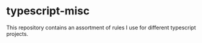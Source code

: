# typescript-misc
This repository contains an assortment of rules I use for different typescript projects.
